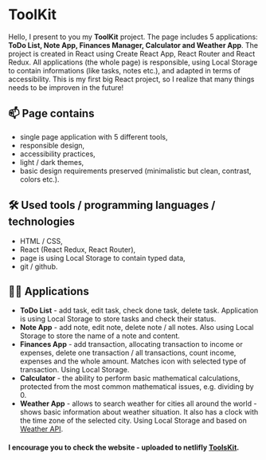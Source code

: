 # ToolKit

Hello, I present to you my **ToolKit** project. The page includes 5 applications: **ToDo List, 
Note App, Finances Manager, Calculator and Weather App**. The project is created in React using Create React App, React Router and React Redux.
All applications (the whole page) is responsible, using Local Storage to contain informations (like tasks,
notes etc.), and adapted in terms of accessibility.
This is my first big React project, so I realize that many things needs to be improven in the future!

## 📫 Page contains

- single page application with 5 different tools,
- responsible design,
- accessibility practices,
- light / dark themes,
- basic design requirements preserved (minimalistic but clean, contrast, colors etc.).

## 🛠 Used tools / programming languages / technologies

- HTML / CSS,
- React (React Redux, React Router),
- page is using Local Storage to contain typed data,
- git / github.

## 👩‍💻 Applications

- **ToDo List** - add task, edit task, check done task, delete task. Application is using Local Storage to store tasks and check their status. 
- **Note App** - add note, edit note, delete note / all notes. Also using Local Storage to store the name of a note and content.
- **Finances App** - add transaction, allocating transaction to income or expenses, delete one transaction / all transactions, count income, expenses and the whole amount. Matches icon with selected type of transaction. Using Local Storage.
- **Calculator** - the ability to perform basic mathematical calculations, protected from the most common mathematical issues, e.g. dividing by 0.
- **Weather App** - allows to search weather for cities all around the world - shows basic information about weather situation. It also has a clock with the time zone of the selected city. Using Local Storage and based on [Weather API](https://openweathermap.org/).

#### I encourage you to check the website - uploaded to netlifly [ToolsKit](https://toolkiit.netlify.app/).
